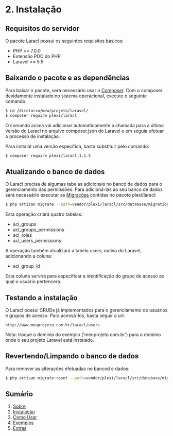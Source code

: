 # 2. Instalação

## Requisitos do servidor

O pacote Laracl possui os seguintes requisitos básicos:

* PHP >= 7.0.0
* Extensão PDO do PHP
* Laravel >= 5.5

## Baixando o pacote e as dependências

Para baixar o pacote, será necessário usar o [Composer](http://getcomposer.org/).
Com o composer devidamente instalado no sistema operacional, execute o seguinte comando: 

```bash
$ cd /diretorio/meu/projeto/laravel/
$ composer require plexi/laracl
```

O comando acima vai adicionar automaticamente a chamada para a última versão do Laracl no 
arquivo composer.json do Laravel e em seguia efetuar o processo de instalação.

Para instalar uma versão específica, basta substituir pelo comando:

```bash
$ composer require plexi/laracl:1.1.5
```

## Atualizando o banco de dados

O Laracl precisa de algumas tabelas adicionais no banco de dados para o gerenciamento das permissões.
Para adicioná-las ao seu banco de dados será necessário executar as [Migrações](https://laravel.com/docs/5.6/migrations) 
contidas no pacote plexi/laracl:

```bash
$ php artisan migrate --path=vendor/plexi/laracl/src/database/migrations
```

Esta operação criará quatro tabelas:

* acl_groups
* acl_groups_permissions
* acl_roles
* acl_users_permissions

A operação também atualizará a tabela users, nativa do Laravel, adicionando a coluna:

* acl_group_id

Esta coluna servirá para especificar a identificação do grupo de acesso ao qual o usuário pertencerá.

## Testando a instalação

O Laracl possui CRUDs já implementados para o gerenciamento de usuários e grupos de acesso.
Para acessá-los, basta seguir a url:

```text
http://www.meuprojeto.com.br/laracl/users
```

Nota: troque o domínio do exemplo ('meuprojeto.com.br') para o domínio onde o seu projeto Laravel está instalado.

## Revertendo/Limpando o banco de dados

Para remover as alterações efetuadas no bancod e dados:

```bash
$ php artisan migrate:reset --path=vendor/plexi/laracl/src/database/migrations
```

## Sumário

1. [Sobre](00-Home.md)
2. [Instalação](01-Installation.md)
3. [Como Usar](02-Usage.md)
4. [Exemplos](03-Examples.md)
5. [Extras](04-Extras.md)
